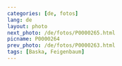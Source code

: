 ```yaml
---
categories: [de, fotos]
lang: de
layout: photo
next_photo: /de/fotos/P0000265.html
picname: P0000264
prev_photo: /de/fotos/P0000263.html
tags: [Baska, Feigenbaum]
---
```

